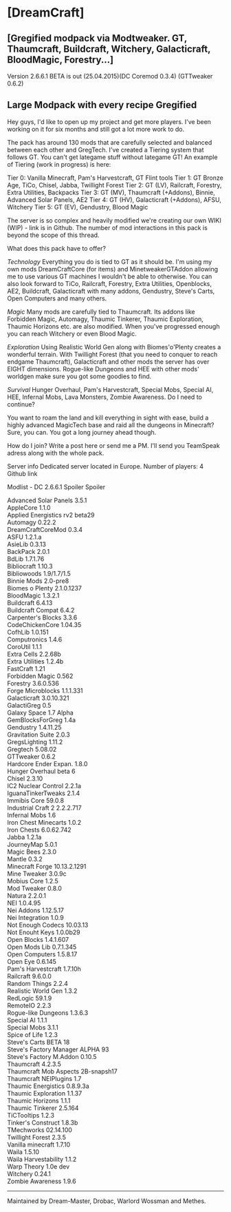 [DreamCraft]
=

[Gregified modpack via Modtweaker. GT, Thaumcraft, Buildcraft, Witchery, Galacticraft, BloodMagic, Forestry...]
-


Version 2.6.6.1 BETA is out (25.04.2015)(DC Coremod 0.3.4) (GTTweaker 0.6.2)


Large Modpack with every recipe Gregified
-

Hey guys, I'd like to open up my project and get more players.
I've been working on it for six months and still got a lot more work to do.

The pack has around 130 mods that are carefully selected and balanced between each other and GregTech. I've created a Tiering system that follows GT. You can't get lategame stuff without lategame GT!
An example of Tiering (work in progress) is here:

Tier 0: Vanilla Minecraft, Pam's Harvestcraft, GT Flint tools
Tier 1: GT Bronze Age, TiCo, Chisel, Jabba, Twillight Forest
Tier 2: GT (LV), Railcraft, Forestry, Extra Utilities, Backpacks
Tier 3: GT (MV), Thaumcraft (+Addons), Binnie, Advanced Solar Panels, AE2
Tier 4: GT (HV), Galacticraft (+Addons), AFSU, Witchery
Tier 5: GT (EV), Gendustry, Blood Magic

The server is so complex and heavily modified we're creating our own WIKI (WIP) - link is in Github.
The number of mod interactions in this pack is beyond the scope of this thread.


What does this pack have to offer?

*Technology*
Everything you do is tied to GT as it should be. I'm using my own mods DreamCraftCore (for items) and MinetweakerGTAddon allowing me to use various GT machines I wouldn't be able to otherwise.
You can also look forward to TiCo, Railcraft, Forestry, Extra Utilities, Openblocks, AE2, Buildcraft, Galacticraft with many addons, Gendustry, Steve's Carts, Open Computers and many others.

*Magic*
Many mods are carefully tied to Thaumcraft. Its addons like Forbidden Magic, Automagy, Thaumic Tinkerer, Thaumic Exploration, Thaumic Horizons etc. are also modified.
When you've progressed enough you can reach Witchery or even Blood Magic.

*Exploration*
Using Realistic World Gen along with Biomes'o'Plenty creates a wonderful terrain. With Twillight Forest (that you need to conquer to reach endgame Thaumcraft), Galacticraft and other mods the server has over EIGHT dimensions.
Rogue-like Dungeons and HEE with other mods' worldgen make sure you got some goodies to find.

*Survival*
Hunger Overhaul, Pam's Harvestcraft, Special Mobs, Special AI, HEE, Infernal Mobs, Lava Monsters, Zombie Awareness. Do I need to continue?

You want to roam the land and kill everything in sight with ease, build a highly advanced MagicTech base and raid all the dungeons in Minecraft? Sure, you can. You got a long journey ahead though.


How do I join?
Write a post here or send me a PM.
I'll send you TeamSpeak adress along with the whole pack.


Server info
Dedicated server located in Europe.
Number of players: 4
Github link


Modlist - DC 2.6.6.1
Spoiler Spoiler

Advanced Solar Panels 3.5.1<BR>
AppleCore 1.1.0<BR>
Applied Energistics rv2 beta29<BR>
Automagy 0.22.2<BR>
DreamCraftCoreMod 0.3.4<BR>
ASFU 1.2.1.a<BR>
AsieLib 0.3.13<BR>
BackPack 2.0.1<BR>
BdLib 1.7.1.76<BR>
Bibliocraft 1.10.3<BR>
Bibliowoods 1.9/1.7/1.5<BR>
Binnie Mods 2.0-pre8<BR>
Biomes o Plenty 2.1.0.1237<BR>
BloodMagic 1.3.2.1<BR>
Buildcraft 6.4.13<BR>
Buildcraft Compat 6.4.2<BR>
Carpenter's Blocks 3.3.6<BR>
CodeChickenCore 1.04.35<BR>
CofhLib 1.0.151<BR>
Computronics 1.4.6<BR>
CoroUtil 1.1.1<BR>
Extra Cells 2.2.68b<BR>
Extra Utilities 1.2.4b<BR>
FastCraft 1.21<BR>
Forbidden Magic 0.562<BR>
Forestry 3.6.0.536<BR>
Forge Microblocks 1.1.1.331<BR>
Galacticraft 3.0.10.321<BR>
GalactiGreg 0.5<BR>
Galaxy Space 1.7 Alpha<BR>
GemBlocksForGreg 1.4a<BR>
Gendustry 1.4.11.25<BR>
Gravitation Suite 2.0.3<BR>
GregsLighting 1.11.2<BR>
Gregtech 5.08.02<BR>
GTTweaker 0.6.2<BR>
Hardcore Ender Expan. 1.8.0<BR>
Hunger Overhaul beta 6<BR>
Chisel 2.3.10<BR>
IC2 Nuclear Control 2.2.1a<BR>
IguanaTinkerTweaks 2.1.4<BR>
Immibis Core 59.0.8<BR>
Industrial Craft 2 2.2.2.717<BR>
Infernal Mobs 1.6<BR>
Iron Chest Minecarts 1.0.2<BR>
Iron Chests 6.0.62.742<BR>
Jabba 1.2.1a<BR>
JourneyMap 5.0.1<BR>
Magic Bees 2.3.0<BR>
Mantle 0.3.2<BR>
Minecraft Forge 10.13.2.1291<BR>
Mine Tweaker 3.0.9c<BR>
Mobius Core 1.2.5<BR>
Mod Tweaker 0.8.0<BR>
Natura 2.2.0.1<BR>
NEI 1.0.4.95<BR>
Nei Addons 1.12.5.17<BR>
Nei Integration 1.0.9<BR>
Not Enough Codecs 10.03.13<BR>
Not Enouht Keys 1.0.0b29<BR>
Open Blocks 1.4.1.607<BR>
Open Mods Lib 0.7.1.345<BR>
Open Computers 1.5.8.17<BR>
Open Eye 0.6.145<BR>
Pam's Harvestcraft 1.7.10h<BR>
Railcraft 9.6.0.0<BR>
Random Things 2.2.4<BR>
Realistic World Gen 1.3.2<BR>
RedLogic 59.1.9<BR>
RemoteIO 2.2.3<BR>
Rogue-like Dungeons 1.3.6.3<BR>
Special AI 1.1.1<BR>
Special Mobs 3.1.1<BR>
Spice of Life 1.2.3<BR>
Steve's Carts BETA 18<BR>
Steve's Factory Manager ALPHA 93<BR>
Steve's Factory M.Addon 0.10.5<BR>
Thaumcraft 4.2.3.5<BR>
Thaumcraft Mob Aspects 2B-snapsh17<BR>
Thaumcraft NEIPlugins 1.7<BR>
Thaumic Energistics 0.8.9.3a<BR>
Thaumic Exploration 1.1.37<BR>
Thaumic Horizons 1.1.1<BR>
Thaumic Tinkerer 2.5.164<BR>
TiCTooltips 1.2.3<BR>
Tinker's Construct 1.8.3b<BR>
TMechworks 02.14.100<BR>
Twillight Forest 2.3.5<BR>
Vanilla minecraft 1.7.10<BR>
Waila 1.5.10<BR>
Waila Harvestability 1.1.2<BR>
Warp Theory 1.0e dev<BR>
Witchery 0.24.1<BR>
Zombie Awareness 1.9.6<BR>

---

Maintained by Dream-Master, Drobac, Warlord Wossman and Methes.
